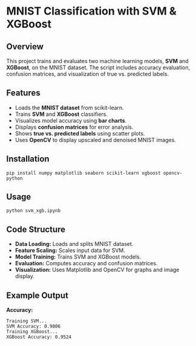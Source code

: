 <h1>MNIST Classification with SVM & XGBoost</h1>

<h2>Overview</h2>
<p>This project trains and evaluates two machine learning models, <strong>SVM</strong> and <strong>XGBoost</strong>, on the MNIST dataset. The script includes accuracy evaluation, confusion matrices, and visualization of true vs. predicted labels.</p>

<h2>Features</h2>
<ul>
    <li>Loads the <strong>MNIST dataset</strong> from scikit-learn.</li>
    <li>Trains <strong>SVM</strong> and <strong>XGBoost</strong> classifiers.</li>
    <li>Visualizes model accuracy using <strong>bar charts</strong>.</li>
    <li>Displays <strong>confusion matrices</strong> for error analysis.</li>
    <li>Shows <strong>true vs. predicted labels</strong> using scatter plots.</li>
    <li>Uses <strong>OpenCV</strong> to display upscaled and denoised MNIST images.</li>
</ul>

<h2>Installation</h2>
<pre><code>pip install numpy matplotlib seaborn scikit-learn xgboost opencv-python</code></pre>

<h2>Usage</h2>
<pre><code>python svm_xgb.ipynb</code></pre>

<h2>Code Structure</h2>
<ul>
    <li><strong>Data Loading:</strong> Loads and splits MNIST dataset.</li>
    <li><strong>Feature Scaling:</strong> Scales input data for SVM.</li>
    <li><strong>Model Training:</strong> Trains SVM and XGBoost models.</li>
    <li><strong>Evaluation:</strong> Computes accuracy and confusion matrices.</li>
    <li><strong>Visualization:</strong> Uses Matplotlib and OpenCV for graphs and image display.</li>
</ul>

<h2>Example Output</h2>
<p><strong>Accuracy:</strong></p>
<pre><code>Training SVM...
SVM Accuracy: 0.9806
Training XGBoost...
XGBoost Accuracy: 0.9524</code></pre>

